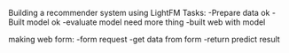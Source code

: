 Building a recommender system using LightFM
Tasks:
-Prepare data ok
-Built model ok
-evaluate model need more thing
-built web with model

making web form:
-form request
-get data from form
-return predict result

